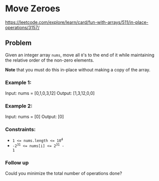 # Move Zeroes

https://leetcode.com/explore/learn/card/fun-with-arrays/511/in-place-operations/3157/

## Problem

Given an integer array `nums`, move all `0`'s to the end of it while maintaining the relative order of the non-zero elements. <br />

**Note** that you must do this in-place without making a copy of the array.

### Example 1:

Input: nums = [0,1,0,3,12]
Output: [1,3,12,0,0]

### Example 2:

Input: nums = [0]
Output: [0]

### Constraints:

- <code>1 <= nums.length <= 10<sup>4</sup></code>
- <code>-2<sup>31</sup> <= nums[i] <= 2<sup>31</sup> - 1</code>

### Follow up

Could you minimize the total number of operations done?
